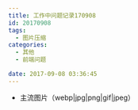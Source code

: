 ```yaml
---
title: 工作中问题记录170908
id: 20170908
tags:
  - 图片压缩
categories:
  - 其他
  - 前端问题

date: 2017-09-08 03:36:45
---
```


*  主流图片（webp|jpg|png|gif|jpeg）


